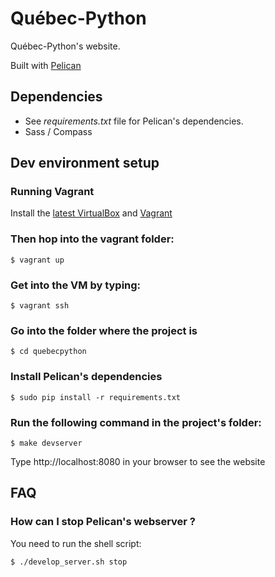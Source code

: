 # Québec-Python

Québec-Python's website.

Built with [Pelican](http://getpelican.com)

## Dependencies

* See *requirements.txt* file for Pelican's dependencies.
* Sass / Compass

## Dev environment setup

### Running Vagrant

Install the [latest VirtualBox](https://www.virtualbox.org/) and [Vagrant](http://www.vagrantup.com/)

### Then hop into the vagrant folder:

    $ vagrant up

### Get into the VM by typing:

    $ vagrant ssh

### Go into the folder where the project is

    $ cd quebecpython

### Install Pelican's dependencies 

    $ sudo pip install -r requirements.txt

### Run the following command in the project's folder:

    $ make devserver

Type http://localhost:8080 in your browser to see the website

## FAQ

### How can I stop Pelican's webserver ?

You need to run the shell script:

    $ ./develop_server.sh stop
